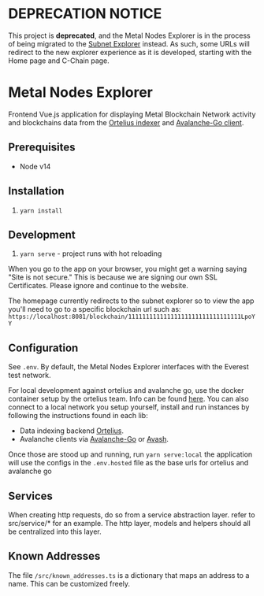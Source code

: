 # DEPRECATION NOTICE

This project is **deprecated**, and the Metal Nodes Explorer is in the process of being migrated to the [Subnet Explorer](https://subnets.avax.network/) instead. As such, some URLs will redirect to the new explorer experience as it is developed, starting with the Home page and C-Chain page.

# Metal Nodes Explorer

Frontend Vue.js application for displaying Metal Blockchain Network activity and blockchains data from the [Ortelius indexer](https://github.com/ava-labs/ortelius) and [Avalanche-Go client](https://github.com/ava-labs/gecko).

## Prerequisites

-   Node v14

## Installation

1. `yarn install`

## Development

1. `yarn serve` - project runs with hot reloading

When you go to the app on your browser, you might get a warning saying "Site is not secure." This is because we are signing our own SSL Certificates. Please ignore and continue to the website.

The homepage currently redirects to the subnet explorer so to view the app you'll need to go to a specific blockchain url such as: `https://localhost:8081/blockchain/11111111111111111111111111111111LpoYY`

## Configuration

See `.env`. By default, the Metal Nodes Explorer interfaces with the Everest test network.

For local development against ortelius and avalanche go, use the docker container setup by the ortelius team. Info can be
found [here](https://github.com/ava-labs/ortelius#quick-start-with-standalone-mode). You can also connect to a local network you setup yourself, install and run
instances by following the instructions found in each lib:

-   Data indexing backend [Ortelius](https://github.com/ava-labs/ortelius).
-   Avalanche clients via [Avalanche-Go](https://github.com/ava-labs/gecko) or [Avash](https://github.com/ava-labs/avash).

Once those are stood up and running, run `yarn serve:local` the application will use the configs in the `.env.hosted` file as the base urls for ortelius and avalanche go

## Services

When creating http requests, do so from a service abstraction layer. refer to src/service/\* for an example. The http layer, models and helpers should all be centralized into this layer.

## Known Addresses

The file `/src/known_addresses.ts` is a dictionary that maps an address to a name. This can be customized freely.
